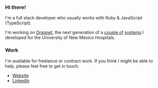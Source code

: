 ### Hi there!

I'm a full stack developer who usually works with Ruby & JavaScript (TypeScript).

I'm working on [Dragnet](https://github.com/delonnewman/dragnet), the next generation of a [couple of](https://delonnewman.name/projects/processlog) [systems](https://delonnewman.name/projects/surveyor/) I developed for the University of New Mexico Hospitals.

### Work

I'm available for freelance or contract work. If you think I might be able to
help, please feel free to get in touch.

- [Website](https://delonnewman.name)
- [LinkedIn](https://linkedin.com/in/delonnewman)
